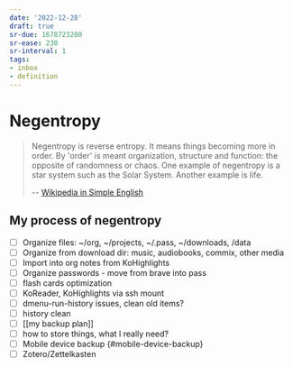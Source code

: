 ```yaml
---
date: '2022-12-28'
draft: true
sr-due: 1678723200
sr-ease: 230
sr-interval: 1
tags:
- inbox
- definition
---
```


# Negentropy

> Negentropy is reverse entropy. It means things becoming more in order. By
> 'order' is meant organization, structure and function: the opposite of
> randomness or chaos. One example of negentropy is a star system such as the
> Solar System. Another example is life.
>
> -- [Wikipedia in Simple English](https://simple.wikipedia.org/wiki/Negentropy)

## My process of negentropy

- [ ] Organize files: \~/org, \~/projects, \~/.pass, \~/downloads, /data
- [ ] Organize from download dir: music, audiobooks, commix, other media
- [ ] Import into org notes from KoHighlights
- [ ] Organize passwords - move from brave into pass
- [ ] flash cards optimization
- [ ] KoReader, KoHighlights via ssh mount
- [ ] dmenu-run-history issues, clean old items?
- [ ] history clean
- [ ] [[my backup plan]]
- [ ] how to store things, what I really need?
- [ ] Mobile device backup {#mobile-device-backup}
- [ ] Zotero/Zettelkasten